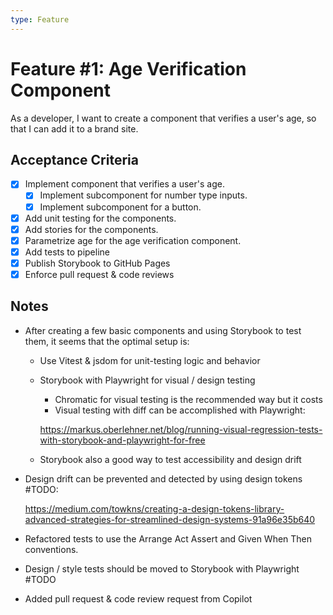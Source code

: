 ```yaml
---
type: Feature
---
```


# Feature #1: Age Verification Component

As a developer, I want to create a component that verifies a user's age, so that I can add it to a brand site.

## Acceptance Criteria

- [x] Implement component that verifies a user's age.
    - [x] Implement subcomponent for number type inputs.
    - [x] Implement subcomponent for a button.
- [x] Add unit testing for the components.
- [x] Add stories for the components.
- [x] Parametrize age for the age verification component.
- [x] Add tests to pipeline
- [x] Publish Storybook to GitHub Pages
- [x] Enforce pull request & code reviews

## Notes

- After creating a few basic components and using Storybook to test them, it seems that the optimal setup is:
    - Use Vitest & jsdom for unit-testing logic and behavior
    - Storybook with Playwright for visual / design testing
        
        - Chromatic for visual testing is the recommended way but it costs
        - Visual testing with diff can be accomplished with Playwright: 
        
        https://markus.oberlehner.net/blog/running-visual-regression-tests-with-storybook-and-playwright-for-free
    
    - Storybook also a good way to test accessibility and design drift
- Design drift can be prevented and detected by using design tokens #TODO:

    https://medium.com/towkns/creating-a-design-tokens-library-advanced-strategies-for-streamlined-design-systems-91a96e35b640

- Refactored tests to use the Arrange Act Assert and Given When Then conventions.

- Design / style tests should be moved to Storybook with Playwright #TODO

- Added pull request & code review request from Copilot
